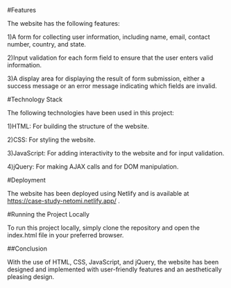 #Features

The website has the following features:

1)A form for collecting user information, including name, email, contact number, country, and state.

2)Input validation for each form field to ensure that the user enters valid information.

3)A display area for displaying the result of form submission, either a success message or an error message indicating which fields are invalid.

#Technology Stack

The following technologies have been used in this project:

1)HTML: For building the structure of the website.

2)CSS: For styling the website.

3)JavaScript: For adding interactivity to the website and for input validation.

4)jQuery: For making AJAX calls and for DOM manipulation.

#Deployment

The website has been deployed using Netlify and is available at https://case-study-netomi.netlify.app/ .

#Running the Project Locally

To run this project locally, simply clone the repository and open the index.html file in your preferred browser.

##Conclusion

With the use of HTML, CSS, JavaScript, and jQuery, the website has been designed and implemented with user-friendly features and an aesthetically pleasing design.
